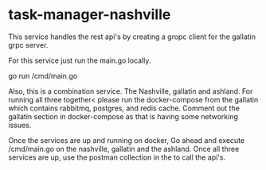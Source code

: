 # task-manager-nashville
This service handles the rest api's by creating a gropc client for the gallatin grpc server.

For this service just run the main.go locally.

go run /cmd/main.go

Also, this is a combination service. The Nashville, gallatin and ashland. For running all three together<
please run the docker-compose from the gallatin which contains rabbitmq, postgres, and redis cache.
Comment out the gallatin section in docker-compose as that is having some networking issues.

Once the services are up and running on docker,
Go ahead and execute /cmd/main.go on the nashville, gallatin and the ashland.
Once all three services are up, use the postman collection in the
to call the api's. 